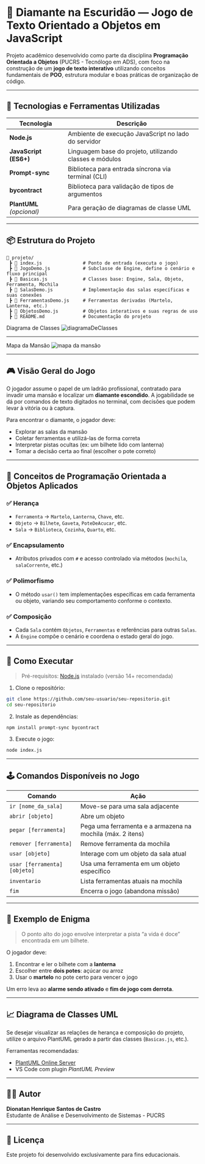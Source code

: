 
# 💎 Diamante na Escuridão — Jogo de Texto Orientado a Objetos em JavaScript

Projeto acadêmico desenvolvido como parte da disciplina **Programação Orientada a Objetos** (PUCRS - Tecnólogo em ADS), com foco na construção de um **jogo de texto interativo** utilizando conceitos fundamentais de **POO**, estrutura modular e boas práticas de organização de código.

---

## 🚀 Tecnologias e Ferramentas Utilizadas

| Tecnologia     | Descrição                                                  |
|----------------|------------------------------------------------------------|
| **Node.js**    | Ambiente de execução JavaScript no lado do servidor        |
| **JavaScript (ES6+)** | Linguagem base do projeto, utilizando classes e módulos |
| **Prompt-sync**| Biblioteca para entrada síncrona via terminal (CLI)        |
| **bycontract** | Biblioteca para validação de tipos de argumentos           |
| **PlantUML** *(opcional)* | Para geração de diagramas de classe UML         |

---

## 📦 Estrutura do Projeto

```
📁 projeto/
 ┣ 📜 index.js               # Ponto de entrada (executa o jogo)
 ┣ 📜 JogoDemo.js            # Subclasse de Engine, define o cenário e fluxo principal
 ┣ 📜 Basicas.js             # Classes base: Engine, Sala, Objeto, Ferramenta, Mochila
 ┣ 📜 SalasDemo.js           # Implementação das salas específicas e suas conexões
 ┣ 📜 FerramentasDemo.js     # Ferramentas derivadas (Martelo, Lanterna, etc.)
 ┣ 📜 ObjetosDemo.js         # Objetos interativos e suas regras de uso
 ┣ 📜 README.md              # Documentação do projeto
```
Diagrama de Classes
![diagramaDeClasses](https://github.com/user-attachments/assets/e0ee31a9-c345-4265-b1c2-94a9a9682232)

---

Mapa da Mansão
![mapa da mansão](https://github.com/user-attachments/assets/4f718ef3-c62e-44d9-82bb-d2335781cc4f)

---

## 🎮 Visão Geral do Jogo

O jogador assume o papel de um ladrão profissional, contratado para invadir uma mansão e localizar um **diamante escondido**. A jogabilidade se dá por comandos de texto digitados no terminal, com decisões que podem levar à vitória ou à captura.

Para encontrar o diamante, o jogador deve:

- Explorar as salas da mansão
- Coletar ferramentas e utilizá-las de forma correta
- Interpretar pistas ocultas (ex: um bilhete lido com lanterna)
- Tomar a decisão certa ao final (escolher o pote correto)

---

## 🧠 Conceitos de Programação Orientada a Objetos Aplicados

### ✅ **Herança**
- `Ferramenta` → `Martelo`, `Lanterna`, `Chave`, etc.
- `Objeto` → `Bilhete`, `Gaveta`, `PoteDeAcucar`, etc.
- `Sala` → `Biblioteca`, `Cozinha`, `Quarto`, etc.

### ✅ **Encapsulamento**
- Atributos privados com `#` e acesso controlado via métodos (`mochila`, `salaCorrente`, etc.)

### ✅ **Polimorfismo**
- O método `usar()` tem implementações específicas em cada ferramenta ou objeto, variando seu comportamento conforme o contexto.

### ✅ **Composição**
- Cada `Sala` contém `Objetos`, `Ferramentas` e referências para outras `Salas`.
- A `Engine` compõe o cenário e coordena o estado geral do jogo.

---

## 🧪 Como Executar

> Pré-requisitos: [Node.js](https://nodejs.org/) instalado (versão 14+ recomendada)

1. Clone o repositório:

```bash
git clone https://github.com/seu-usuario/seu-repositorio.git
cd seu-repositorio
```

2. Instale as dependências:

```bash
npm install prompt-sync bycontract
```

3. Execute o jogo:

```bash
node index.js
```

---

## 🕹️ Comandos Disponíveis no Jogo

| Comando                          | Ação                                                                 |
|----------------------------------|----------------------------------------------------------------------|
| `ir [nome_da_sala]`              | Move-se para uma sala adjacente                                      |
| `abrir [objeto]`                 | Abre um objeto                                                        |
| `pegar [ferramenta]`            | Pega uma ferramenta e a armazena na mochila (máx. 2 itens)           |
| `remover [ferramenta]`         | Remove ferramenta da mochila                                         |
| `usar [objeto]`                | Interage com um objeto da sala atual                                |
| `usar [ferramenta] [objeto]`  | Usa uma ferramenta em um objeto específico                          |
| `inventario`                   | Lista ferramentas atuais na mochila                                 |
| `fim`                          | Encerra o jogo (abandona missão)                                     |

---

## 🧩 Exemplo de Enigma

> O ponto alto do jogo envolve interpretar a pista “a vida é doce” encontrada em um bilhete.

O jogador deve:
1. Encontrar e ler o bilhete com a **lanterna**
2. Escolher entre **dois potes**: açúcar ou arroz
3. Usar o **martelo** no pote certo para vencer o jogo

Um erro leva ao **alarme sendo ativado** e **fim de jogo com derrota**.

---

## 📈 Diagrama de Classes UML

Se desejar visualizar as relações de herança e composição do projeto, utilize o arquivo PlantUML gerado a partir das classes (`Basicas.js`, etc.).

Ferramentas recomendadas:
- [PlantUML Online Server](https://plantuml.com/server)
- VS Code com plugin *PlantUML Preview*

---

## 👨‍💻 Autor

**Dionatan Henrique Santos de Castro**  
Estudante de Análise e Desenvolvimento de Sistemas - PUCRS

---

## 📜 Licença

Este projeto foi desenvolvido exclusivamente para fins educacionais.
